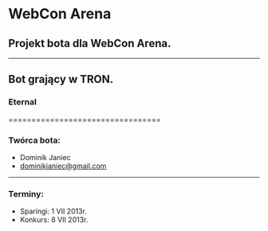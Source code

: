 # WebCon Arena
## Projekt bota dla WebCon Arena.

---------------------------------

## Bot grający w TRON.
### Eternal

=================================

### Twórca bota:
* Dominik Janiec
* dominikjaniec@gmail.com

---------------------------------

### Terminy:
* Sparingi: 1 VII 2013r.
* Konkurs: 8 VII 2013r.